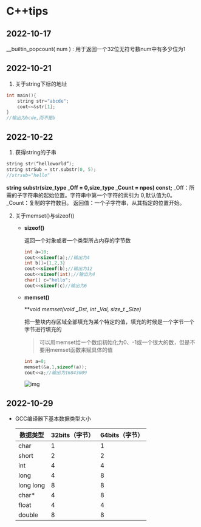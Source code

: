 # C++tips

## 2022-10-17

__builtin_popcount( num ) : 用于返回一个32位无符号数num中有多少位为1

## 2022-10-21

1. 关于string下标的地址

```c++
int main(){
    string str="abcde";
    cout<<&str[1];
}
//输出为bcde,而不是b
```

## 2022-10-22

1. 获得string的子串

```c++
string str(“helloworld”);
string strSub = str.substr(0, 5);
//strsub="hello"
```

**string substr(size_type _Off = 0,size_type _Count = npos) const;**
_Off：所需的子字符串的起始位置。字符串中第一个字符的索引为 0,默认值为0。
_Count：复制的字符数目。 返回值：一个子字符串，从其指定的位置开始。

2. 关于memset()与sizeof()

   - **sizeof()**

     返回一个对象或者一个类型所占内存的字节数

     ```c++
     int a=10;
     cout<<sizeof(a);//输出为4
     int b[]={1,2,3}
     cout<<sizeof(b);//输出为12
     cout<<sizeof(int);//输出为4
     char[] c="hello";
     cout<<sizeof(c)//输出为6
     ```

   - **memset()**

     **void *memset(void *_Dst, int _Val, size_t _Size)**

     把一整块内存区域全部填充为某个特定的值，填充的时候是一个字节一个字节进行填充的

     > 可以用memset给一个数组初始化为0、-1或一个很大的数，但是不要用memset函数来赋具体的值

     ```c++
     int a=0;
     memset(&a,1,sizeof(a));
     cout<<a;//输出为16843009
     ```

     ![img](https://img-blog.csdnimg.cn/20181029092700447.png?x-oss-process=image/watermark,type_ZmFuZ3poZW5naGVpdGk,shadow_10,text_aHR0cHM6Ly9ibG9nLmNzZG4ubmV0L21lbG9keV8xMDE2,size_27,color_FFFFFF,t_70)

     

## 2022-10-29

- GCC编译器下基本数据类型大小

  | 数据类型  | 32bits（字节） | 64bits（字节） |
  | --------- | -------------- | -------------- |
  | char      | 1              | 1              |
  | short     | 2              | 2              |
  | int       | 4              | 4              |
  | long      | 4              | 8              |
  | long long | 8              | 8              |
  | char*     | 4              | 8              |
  | float     | 4              | 4              |
  | double    | 8              | 8              |

  
